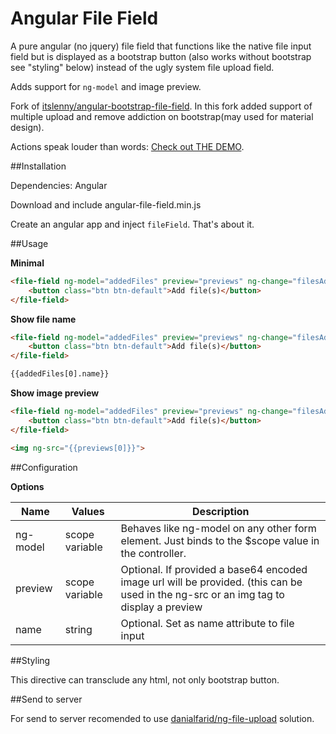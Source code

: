 Angular File Field
========================

A pure angular (no jquery) file field that functions like the native file input field but is displayed as a bootstrap button (also works without bootstrap see "styling" below) instead of the ugly system file upload field.

Adds support for `ng-model` and image preview.

Fork of [itslenny/angular-bootstrap-file-field](https://github.com/itslenny/angular-bootstrap-file-field). In this fork added support of multiple upload and remove addiction on bootstrap(may used for material design).

Actions speak louder than words: [Check out THE DEMO](https://jonybang.github.io/angular-file-field/).

##Installation

Dependencies: Angular

Download and include angular-file-field.min.js

Create an angular app and inject `fileField`. That's about it.

##Usage

**Minimal**

```html
<file-field ng-model="addedFiles" preview="previews" ng-change="filesAdded()" name="my_files[]">
	<button class="btn btn-default">Add file(s)</button>
</file-field>
```

**Show file name**

```html
<file-field ng-model="addedFiles" preview="previews" ng-change="filesAdded()" name="my_files[]">
	<button class="btn btn-default">Add file(s)</button>
</file-field>

{{addedFiles[0].name}}
```

**Show image preview**

```html
<file-field ng-model="addedFiles" preview="previews" ng-change="filesAdded()" name="my_files[]">
	<button class="btn btn-default">Add file(s)</button>
</file-field>

<img ng-src="{{previews[0]}}">
```


##Configuration

**Options**

| Name | Values | Description |
|---|---|---|
| ng-model | scope variable | Behaves like ng-model on any other form element. Just binds to the $scope value in the controller. |
| preview | scope variable | Optional. If provided a base64 encoded image url will be provided. (this can be used in the ng-src or an img tag to display a preview |
| name | string | Optional. Set as name attribute to file input |


##Styling

This directive can transclude any html, not only bootstrap button.

##Send to server

For send to server recomended to use [danialfarid/ng-file-upload](https://github.com/danialfarid/ng-file-upload) solution.


